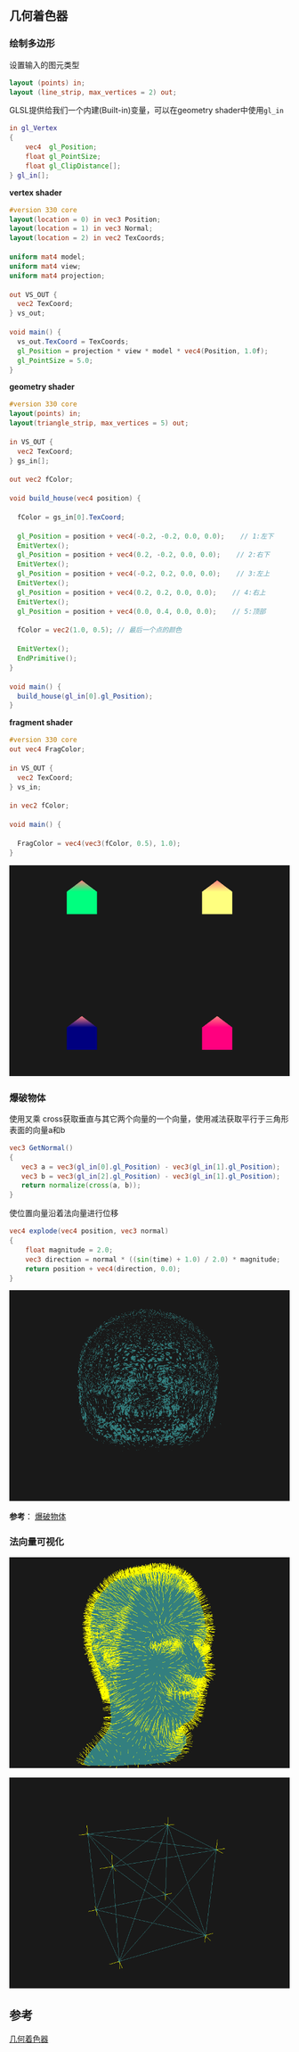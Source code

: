 ## 几何着色器

### 绘制多边形

设置输入的图元类型

```glsl
layout (points) in;
layout (line_strip, max_vertices = 2) out;
```

GLSL提供给我们一个内建(Built-in)变量，可以在geometry shader中使用`gl_in`

```glsl
in gl_Vertex
{
    vec4  gl_Position;
    float gl_PointSize;
    float gl_ClipDistance[];
} gl_in[];
```

**vertex shader**

```glsl
#version 330 core
layout(location = 0) in vec3 Position;
layout(location = 1) in vec3 Normal;
layout(location = 2) in vec2 TexCoords;

uniform mat4 model;
uniform mat4 view;
uniform mat4 projection;

out VS_OUT {
  vec2 TexCoord;
} vs_out;

void main() {
  vs_out.TexCoord = TexCoords;
  gl_Position = projection * view * model * vec4(Position, 1.0f);
  gl_PointSize = 5.0;
}
```

**geometry shader**

```glsl
#version 330 core
layout(points) in;
layout(triangle_strip, max_vertices = 5) out;

in VS_OUT {
  vec2 TexCoord;
} gs_in[];

out vec2 fColor;

void build_house(vec4 position) {

  fColor = gs_in[0].TexCoord;

  gl_Position = position + vec4(-0.2, -0.2, 0.0, 0.0);    // 1:左下
  EmitVertex();
  gl_Position = position + vec4(0.2, -0.2, 0.0, 0.0);    // 2:右下
  EmitVertex();
  gl_Position = position + vec4(-0.2, 0.2, 0.0, 0.0);    // 3:左上
  EmitVertex();
  gl_Position = position + vec4(0.2, 0.2, 0.0, 0.0);    // 4:右上
  EmitVertex();
  gl_Position = position + vec4(0.0, 0.4, 0.0, 0.0);    // 5:顶部

  fColor = vec2(1.0, 0.5); // 最后一个点的颜色

  EmitVertex();
  EndPrimitive();
}

void main() {
  build_house(gl_in[0].gl_Position);
}
```

**fragment shader**

```glsl
#version 330 core
out vec4 FragColor;

in VS_OUT {
  vec2 TexCoord;
} vs_in;

in vec2 fColor;

void main() {

  FragColor = vec4(vec3(fColor, 0.5), 1.0);
}
```

![image-20211117184622374](images/image-20211117184622374.png)

### 爆破物体

使用叉乘 cross获取垂直与其它两个向量的一个向量，使用减法获取平行于三角形表面的向量a和b

```glsl
vec3 GetNormal()
{
   vec3 a = vec3(gl_in[0].gl_Position) - vec3(gl_in[1].gl_Position);
   vec3 b = vec3(gl_in[2].gl_Position) - vec3(gl_in[1].gl_Position);
   return normalize(cross(a, b));
}
```

使位置向量沿着法向量进行位移

```glsl
vec4 explode(vec4 position, vec3 normal)
{
    float magnitude = 2.0;
    vec3 direction = normal * ((sin(time) + 1.0) / 2.0) * magnitude; 
    return position + vec4(direction, 0.0);
}
```

![image-20211118105540181](images/image-20211118105540181.png)

**参考**：
[爆破物体](https://learnopengl-cn.github.io/04%20Advanced%20OpenGL/09%20Geometry%20Shader/#_4)

### 法向量可视化

![image-20211118114310556](images/image-20211118114310556.png)

![image-20211118140254815](images/image-20211118140254815.png)

## 参考

[几何着色器](https://learnopengl-cn.github.io/04%20Advanced%20OpenGL/09%20Geometry%20Shader)

